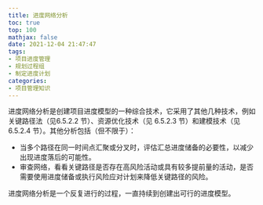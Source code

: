 ```yaml
---
title: 进度网络分析
toc: true
top: 100
mathjax: false
date: 2021-12-04 21:47:47
tags:
- 项目进度管理
- 规划过程组
- 制定进度计划
categories:
- 项目管理知识
---
```

进度网络分析是创建项目进度模型的一种综合技术，它采用了其他几种技术，例如关键路径法（见6.5.2.2 节）、资源优化技术（见 6.5.2.3 节）和建模技术（见 6.5.2.4 节）。其他分析包括（但不限于）：

- 当多个路径在同一时间点汇聚或分叉时，评估汇总进度储备的必要性，以减少出现进度落后的可能性。
- 审查网络，看看关键路径是否存在高风险活动或具有较多提前量的活动，是否需要使用进度储备或执行风险应对计划来降低关键路径的风险。  

进度网络分析是一个反复进行的过程，一直持续到创建出可行的进度模型。

